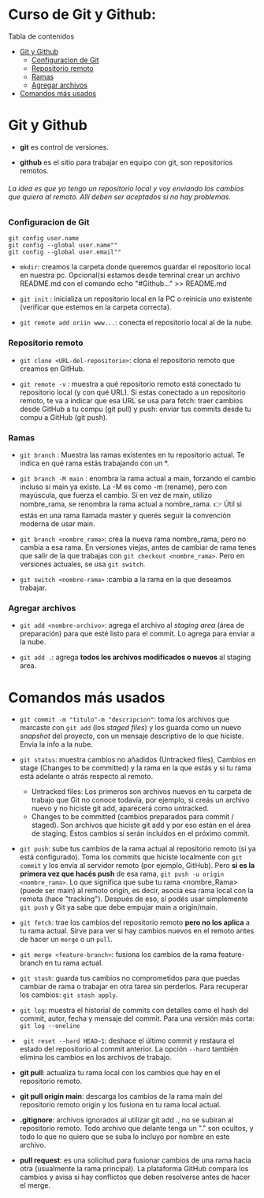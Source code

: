# Curso de Git y Github: 

Tabla de contenidos

- [Git y Github](#git-y-github)
  - [Configuracion de Git](#configuracion-de-git)
  - [Repositorio remoto](#repositorio-remoto)
  - [Ramas](#ramas)
  - [Agregar archivos](#agregar-archivos)
- [Comandos más usados](#comandos-mas-usados)
    
# Git y Github

* **git** es control de versiones.

* **github** es el sitio para trabajar en equipo con git, son repositorios remotos.

###### La idea es que yo tengo un repositorio local y voy enviando los cambios que quiera al remoto. Allí deben ser aceptados si no hay problemas.

### Configuracion de Git

``` Configuraciones
git config user.name
git config --global user.name""
git config --global user.email""
```
+ `mkdir`: creamos la carpeta donde queremos guardar el repositorio local en nuestra pc. Opcional(si estamos desde temrinal crear un archivo README.md con el comando echo "#Github..." >> README.md
+ `git init` : inicializa un repositorio local en la PC o reinicia uno existente (verificar que estemos en la carpeta correcta).

+ `git remote add oriin www...`: conecta el repositorio local al de la nube.

### Repositorio remoto

+ `git clone <URL-del-repositorio>`: clona el repositorio remoto que creamos en GitHub.

+ `git remote -v` : muestra a qué repositorio remoto está conectado tu repositorio local (y con qué URL). Si estas conectado a un repositorio remoto, te va a indicar que esa URL se usa para fetch: traer cambios desde GitHub a tu compu (git pull) y
push: enviar tus commits desde tu compu a GitHub (git push).

### Ramas

+ `git branch` : Muestra las ramas existentes en tu repositorio actual.
Te indica en qué rama estás trabajando con un *.

+ `git branch -M main` : enombra la rama actual a main, forzando el cambio incluso si main ya existe.
La -M es como -m (rename), pero con mayúscula, que fuerza el cambio. Si en vez de main, utilizo nombre_rama, se renombra la rama actual a nombre_rama.
👉 Útil si estás en una rama llamada master y querés seguir la convención moderna de usar main.

+ `git branch <nombre_rama>`: crea la nueva rama nombre_rama, pero no cambia a esa rama. En versiones viejas, antes de cambiar de rama tenes que salir de la que trabajas con `git checkout <nombre_rama>`. Pero en versiones actuales, se usa `git switch`.

+ `git switch <nombre-rama>` :cambia a la rama en la que deseamos trabajar.

### Agregar archivos

+ `git add <nombre-archivo>`: agrega el archivo al *staging area* (área de preparación) para que esté listo para el commit. Lo agrega para enviar a la nube.

+ `git add .`: agrega **todos los archivos modificados o nuevos** al staging area.

# Comandos más usados

+ `git commit -m "titulo"-m "descripcion"`: toma los archivos que marcaste con `git add` (los *staged files*) y los guarda como un nuevo *snapshot* del proyecto, con un mensaje descriptivo de lo que hiciste. Envia la info a la nube.

+ `git status`: muestra cambios no añadidos (Untracked files), Cambios en stage (Changes to be committed) y la rama en la que estás y si tu rama está adelante o atrás respecto al remoto.
    * Untracked files: Los primeros son archivos nuevos en tu carpeta de trabajo que Git no conoce todavía, por ejemplo, si creás un archivo nuevo y no hiciste git add, aparecerá como untracked.
    * Changes to be committed (cambios preparados para commit / staged). Son archivos que hiciste git add y por eso están en el área de staging. Estos cambios sí serán incluidos en el próximo commit.

+ `git push`: sube tus cambios de la rama actual al repositorio remoto (si ya está configurado).
Toma los commits que hiciste localmente con `git commit` y los envía al servidor remoto (por ejemplo, GitHub).
Pero **si es la primera vez que hacés push** de esa rama, `git push -u origin <nombre_rama>`. Lo que significa que sube tu rama <nombre_Rama>(puede ser main) al remoto origin, es decir, asocia esa rama local con la remota (hace "tracking").
Después de eso, sí podés usar simplemente `git push` y Git ya sabe que debe empujar main a origin/main.

+ `git fetch`: trae los cambios del repositorio remoto **pero no los aplica** a tu rama actual. Sirve para ver si hay cambios nuevos en el remoto antes de hacer un `merge` o un `pull`.

+ `git merge <feature-branch>`: fusiona los cambios de la rama feature-branch en tu rama actual.

+ `git stash`: guarda tus cambios no comprometidos para que puedas cambiar de rama o trabajar en otra tarea sin perderlos. Para recuperar los cambios: `git stash apply`.

+ `git log`: muestra el historial de commits con detalles como el hash del commit, autor, fecha y mensaje del commit. Para una versión más corta: `git log --oneline`

+ ` git reset --hard HEAD~1`: deshace el último commit y restaura el estado del repositorio al commit anterior. La opción `--hard` también elimina los cambios en los archivos de trabajo.

+ **git pull**: actualiza tu rama local con los cambios que hay en el repositorio remoto.

+ **git pull origin main**: descarga los cambios de la rama main del repositorio remoto origin y los fusiona en tu rama local actual.

+ **.gitignore**: archivos ignorados al utilizar git add ., no se subiran al repositorio remoto. Todo archivo que delante tenga un "." son ocultos, y todo lo que no quiero que se suba lo incluyo por nombre en este archivo.

+ **pull request**: es una solicitud para fusionar cambios de una rama hacia otra (usualmente la rama principal). La plataforma GitHub compara los cambios y avisa si hay conflictos que deben resolverse antes de hacer el merge.
